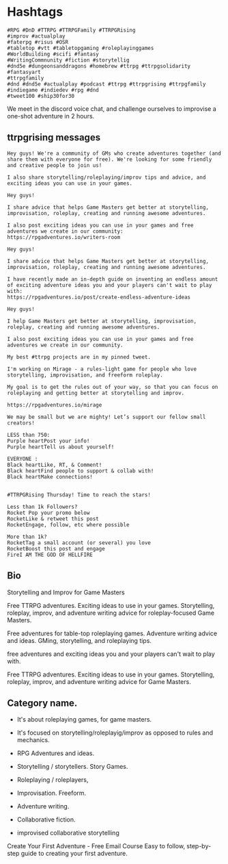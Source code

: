 # Hashtags
```
#RPG #DnD #TTRPG #TTRPGFamily #TTRPGRising
#improv #actualplay
#faterpg #risus #OSR 
#tabletop #vtt #tabletopgaming #roleplayinggames
#WorldBuilding #scifi #fantasy
#WritingCommnunity #fiction #storytellig
#dnd5e #dungeonsanddragons #homebrew #ttrpg #ttrpgsolidarity #fantasyart
#ttrpgfamily
#dnd #dnd5e #actualplay #podcast #ttrpg #ttrpgrising #ttrpgfamily
#indiegame #indiedev #rpg #dnd
#tweet100 #ship30for30
````


We meet in the discord voice chat, and challenge ourselves to improvise a one-shot adventure in 2 hours.

## ttrpgrising messages

```
Hey guys! We're a community of GMs who create adventures together (and share them with everyone for free). We're looking for some friendly and creative people to join us!

I also share storytelling/roleplaying/improv tips and advice, and exciting ideas you can use in your games.
```

```
Hey guys!

I share advice that helps Game Masters get better at storytelling, improvisation, roleplay, creating and running awesome adventures.

I also post exciting ideas you can use in your games and free adventures we create in our community:
https://rpgadventures.io/writers-room
```

```
Hey guys!

I share advice that helps Game Masters get better at storytelling, improvisation, roleplay, creating and running awesome adventures.

I have recently made an in-depth guide on inventing an endless amount of exciting adventure ideas you and your players can't wait to play with:
https://rpgadventures.io/post/create-endless-adventure-ideas
```

```
Hey guys!

I help Game Masters get better at storytelling, improvisation, roleplay, creating and running awesome adventures.

I also post exciting ideas you can use in your games and free adventures we create in our community.

My best #ttrpg projects are in my pinned tweet.
```


```
I'm working on Mirage - a rules-light game for people who love storytelling, improvisation, and freeform roleplay.

My goal is to get the rules out of your way, so that you can focus on roleplaying and getting better at storytelling and improv.

https://rpgadventures.io/mirage
```

```
We may be small but we are mighty! Let’s support our fellow small creators! 

LESS than 750:
Purple heartPost your info!
Purple heartTell us about yourself! 

EVERYONE :
Black heartLike, RT, & Comment!
Black heartFind people to support & collab with! 
Black heartMake connections! 


#TTRPGRising Thursday! Time to reach the stars!

Less than 1k Followers?
Rocket Pop your promo below
RocketLike & retweet this post
RocketEngage, follow, etc where possible

More than 1k?
RocketTag a small account (or several) you love
RocketBoost this post and engage
FireI AM THE GOD OF HELLFIRE

```
## Bio
Storytelling and Improv for Game Masters

Free TTRPG adventures. Exciting ideas to use in your games. Storytelling, roleplay, improv, and adventure writing advice for roleplay-focused Game Masters.

Free adventures for table-top roleplaying games.
Adventure writing advice and ideas.
GMing, storytelling, and roleplaying tips.

free adventures and exciting ideas you and your players can't wait to play with.

Free TTRPG adventures. Exciting ideas to use in your games. Storytelling, roleplay, improv, and adventure writing advice for Game Masters.

## Category name.
- It's about roleplaying games, for game masters.
- It's focused on storytelling/roleplayig/improv as opposed to rules and mechanics.

- RPG Adventures and ideas.
- Storytelling / storytellers. Story Games.
- Roleplaying / roleplayers,
- Improvisation. Freeform.
- Adventure writing.
- Collaborative fiction.
- improvised collaborative storytelling


Create Your First Adventure - Free Email Course
Easy to follow, step-by-step guide to creating your first adventure.